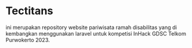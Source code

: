 # Tectitans
ini merupakan repository website pariwisata ramah disabilitas yang di kembangkan menggunakan laravel untuk kompetisi InHack GDSC Telkom Purwokerto 2023.
